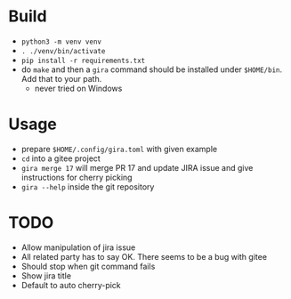 # Build
* `python3 -m venv venv`
* `. ./venv/bin/activate`
* `pip install -r requirements.txt`
* do `make` and then a `gira` command should be installed under `$HOME/bin`. Add that to your path.
    * never tried on Windows


# Usage
* prepare `$HOME/.config/gira.toml` with given example
* `cd` into a gitee project
* `gira merge 17` will merge PR 17 and update JIRA issue and give instructions for cherry picking
* `gira --help` inside the git repository


# TODO
* Allow manipulation of jira issue
* All related party has to say OK. There seems to be a bug with gitee
* Should stop when git command fails
* Show jira title
* Default to auto cherry-pick
